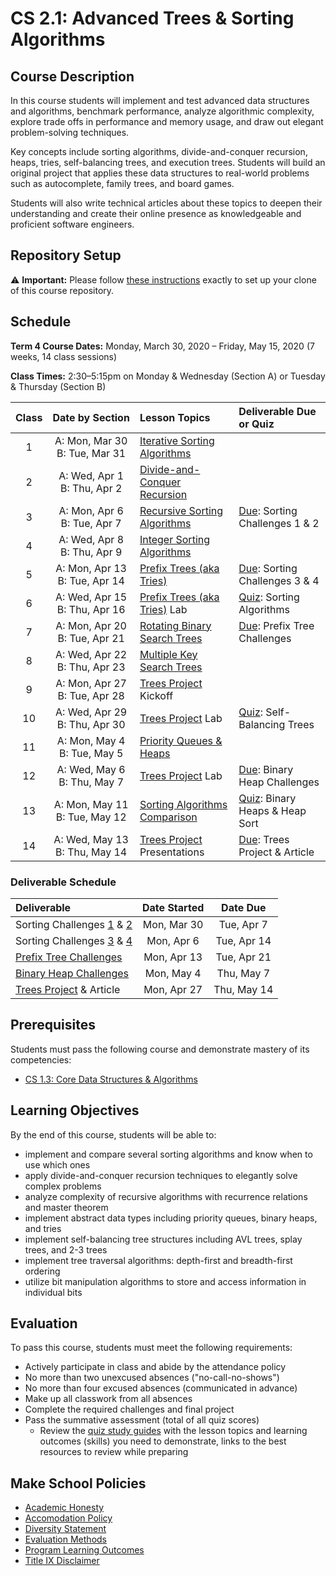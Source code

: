 # CS 2.1: Advanced Trees & Sorting Algorithms

## Course Description

In this course students will implement and test advanced data structures and algorithms, benchmark performance, analyze algorithmic complexity, explore trade offs in performance and memory usage, and draw out elegant problem-solving techniques.

Key concepts include sorting algorithms, divide-and-conquer recursion, heaps, tries, self-balancing trees, and execution trees. Students will build an original project that applies these data structures to real-world problems such as autocomplete, family trees, and board games.

Students will also write technical articles about these topics to deepen their understanding and create their online presence as knowledgeable and proficient software engineers.


## Repository Setup

:warning: **Important:** Please follow [these instructions](Setup.md) exactly to set up your clone of this course repository.


## Schedule

**Term 4 Course Dates:**
Monday, March 30, 2020 – Friday, May 15, 2020 (7 weeks, 14 class sessions)

**Class Times:**
2:30–5:15pm on Monday & Wednesday (Section A) or Tuesday & Thursday (Section B)

| Class | Date&nbsp;by&nbsp;Section       | Lesson Topics                     | Deliverable Due or Quiz          |
|:-----:|:-------------------------------:|:----------------------------------|:---------------------------------|
|  1 | A: Mon, Mar 30 <br> B: Tue, Mar 31 | [Iterative Sorting Algorithms][]  |
|  2 | A: Wed, Apr  1 <br> B: Thu, Apr  2 | [Divide-and-Conquer Recursion][]  |
|  3 | A: Mon, Apr  6 <br> B: Tue, Apr  7 | [Recursive Sorting Algorithms][]  | [Due]: Sorting Challenges 1 & 2  |
|  4 | A: Wed, Apr  8 <br> B: Thu, Apr  9 | [Integer Sorting Algorithms][]    |
|  5 | A: Mon, Apr 13 <br> B: Tue, Apr 14 | [Prefix Trees (aka Tries)][]      | [Due]: Sorting Challenges 3 & 4  |
|  6 | A: Wed, Apr 15 <br> B: Thu, Apr 16 | [Prefix Trees (aka Tries)][] Lab  | [Quiz]: Sorting Algorithms       |
|  7 | A: Mon, Apr 20 <br> B: Tue, Apr 21 | [Rotating Binary Search Trees][]  | [Due]: Prefix Tree Challenges    |
|  8 | A: Wed, Apr 22 <br> B: Thu, Apr 23 | [Multiple Key Search Trees][]     |
|  9 | A: Mon, Apr 27 <br> B: Tue, Apr 28 | [Trees Project][] Kickoff         |
| 10 | A: Wed, Apr 29 <br> B: Thu, Apr 30 | [Trees Project][] Lab             | [Quiz]: Self-Balancing Trees     |
| 11 | A: Mon, May  4 <br> B: Tue, May  5 | [Priority Queues & Heaps][]       |
| 12 | A: Wed, May  6 <br> B: Thu, May  7 | [Trees Project][] Lab             | [Due]: Binary Heap Challenges    |
| 13 | A: Mon, May 11 <br> B: Tue, May 12 | [Sorting Algorithms Comparison][] | [Quiz]: Binary Heaps & Heap Sort |
| 14 | A: Wed, May 13 <br> B: Thu, May 14 | [Trees Project][] Presentations   | [Due]: Trees Project & Article   |

[Iterative Sorting Algorithms]: Lessons/SortingIterative.md
[Divide-and-Conquer Recursion]: Lessons/SortingDivideConquer.md
[Recursive Sorting Algorithms]: Lessons/SortingRecursive.md
[Integer Sorting Algorithms]: Lessons/SortingInteger.md
[Sorting Algorithms Comparison]: Lessons/SortingComparison.md
[Prefix Trees (aka Tries)]: Lessons/KaryTreesTries.md
[Rotating Binary Search Trees]: Lessons/RotatingTrees.md
[Multiple Key Search Trees]: Lessons/MultipleKeyTrees.md
[Priority Queues & Heaps]: Lessons/Heaps.md

[Due]: #Deliverable-Schedule
[Quiz]: https://make.sc/cs21-quiz-study-guides


### Deliverable Schedule

| Deliverable                  | Date Started | Date Due    |
|:-----------------------------|:------------:|:-----------:|
| Sorting Challenges [1] & [2] | Mon, Mar 30  | Tue, Apr  7 |
| Sorting Challenges [3] & [4] | Mon, Apr  6  | Tue, Apr 14 |
| [Prefix Tree Challenges][]   | Mon, Apr 13  | Tue, Apr 21 |
| [Binary Heap Challenges][]   | Mon, May  4  | Thu, May  7 |
| [Trees Project][] & Article  | Mon, Apr 27  | Thu, May 14 |

[1]: Lessons/SortingIterative.md#Challenges
[2]: Lessons/SortingDivideConquer.md#Challenges
[3]: Lessons/SortingRecursive.md#Challenges
[4]: Lessons/SortingInteger.md#Challenges
[Prefix Tree Challenges]: Lessons/KaryTreesTries.md#Challenges
[Binary Heap Challenges]: Lessons/Heaps.md#Challenges
[Trees Project]: https://make.sc/cs21-trees-project


## Prerequisites

Students must pass the following course and demonstrate mastery of its competencies:
-   [CS 1.3: Core Data Structures & Algorithms](https://make.sc/cs13-repo)


## Learning Objectives

By the end of this course, students will be able to:
-   implement and compare several sorting algorithms and know when to use which ones
-   apply divide-and-conquer recursion techniques to elegantly solve complex problems
-   analyze complexity of recursive algorithms with recurrence relations and master theorem
-   implement abstract data types including priority queues, binary heaps, and tries
-   implement self-balancing tree structures including AVL trees, splay trees, and 2-3 trees
-   implement tree traversal algorithms: depth-first and breadth-first ordering
-   utilize bit manipulation algorithms to store and access information in individual bits


## Evaluation

To pass this course, students must meet the following requirements:
-   Actively participate in class and abide by the attendance policy
-   No more than two unexcused absences ("no-call-no-shows")
-   No more than four excused absences (communicated in advance)
-   Make up all classwork from all absences
-   Complete the required challenges and final project
-   Pass the summative assessment (total of all quiz scores)
    - Review the [quiz study guides][] with the lesson topics and learning outcomes (skills) you need to demonstrate, links to the best resources to review while preparing

[quiz study guides]: https://make.sc/cs21-quiz-study-guides


## Make School Policies

-   [Academic Honesty](https://github.com/Product-College-Courses/Common-Syllabus-Sections/blob/master/Academic-Honesty-and-Plagiarism.md)
-   [Accomodation Policy](https://github.com/Product-College-Courses/Common-Syllabus-Sections/blob/master/Accommodation-Policy.md)
-   [Diversity Statement](https://github.com/Product-College-Courses/Common-Syllabus-Sections/blob/master/Diversity-Statement.md)
-   [Evaluation Methods](https://github.com/Product-College-Courses/Common-Syllabus-Sections/blob/master/Evaluation-Methods.md)
-   [Program Learning Outcomes](https://github.com/Product-College-Courses/Common-Syllabus-Sections/blob/master/Program-Learning-Outcomes.md)
-   [Title IX Disclaimer](https://github.com/Product-College-Courses/Common-Syllabus-Sections/blob/master/Evaluations-Title-X-Disclaimer.md)
